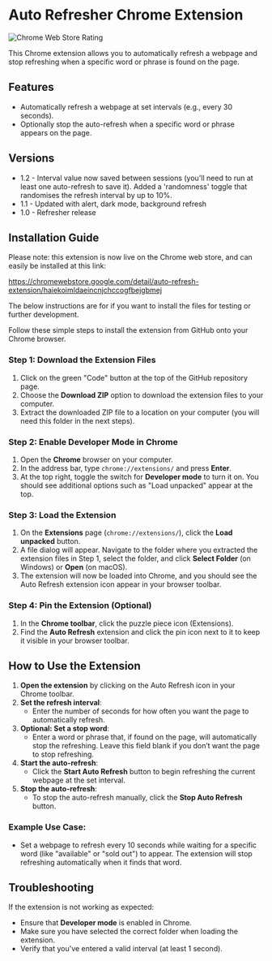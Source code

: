 
# Auto Refresher Chrome Extension

![Chrome Web Store Rating](https://img.shields.io/chrome-web-store/rating/haiekoimldaeincnjchccogfbejgbmej)

This Chrome extension allows you to automatically refresh a webpage and stop refreshing when a specific word or phrase is found on the page.

## Features
- Automatically refresh a webpage at set intervals (e.g., every 30 seconds).
- Optionally stop the auto-refresh when a specific word or phrase appears on the page.

## Versions
- 1.2 - Interval value now saved between sessions (you'll need to run at least one auto-refresh to save it). Added a 'randomness' toggle that randomises the refresh interval by up to 10%.
- 1.1 - Updated with alert, dark mode, background refresh
- 1.0 - Refresher release
  
## Installation Guide

Please note: this extension is now live on the Chrome web store, and can easily be installed at this link:

https://chromewebstore.google.com/detail/auto-refresh-extension/haiekoimldaeincnjchccogfbejgbmej

The below instructions are for if you want to install the files for testing or further development.

Follow these simple steps to install the extension from GitHub onto your Chrome browser.

### Step 1: Download the Extension Files
1. Click on the green "Code" button at the top of the GitHub repository page.
2. Choose the **Download ZIP** option to download the extension files to your computer.
3. Extract the downloaded ZIP file to a location on your computer (you will need this folder in the next steps).

### Step 2: Enable Developer Mode in Chrome
1. Open the **Chrome** browser on your computer.
2. In the address bar, type `chrome://extensions/` and press **Enter**.
3. At the top right, toggle the switch for **Developer mode** to turn it on. You should see additional options such as "Load unpacked" appear at the top.

### Step 3: Load the Extension
1. On the **Extensions** page (`chrome://extensions/`), click the **Load unpacked** button.
2. A file dialog will appear. Navigate to the folder where you extracted the extension files in Step 1, select the folder, and click **Select Folder** (on Windows) or **Open** (on macOS).
3. The extension will now be loaded into Chrome, and you should see the Auto Refresh extension icon appear in your browser toolbar.

### Step 4: Pin the Extension (Optional)
1. In the **Chrome toolbar**, click the puzzle piece icon (Extensions).
2. Find the **Auto Refresh** extension and click the pin icon next to it to keep it visible in your browser toolbar.

## How to Use the Extension

1. **Open the extension** by clicking on the Auto Refresh icon in your Chrome toolbar.
2. **Set the refresh interval**:
   - Enter the number of seconds for how often you want the page to automatically refresh.
3. **Optional: Set a stop word**:
   - Enter a word or phrase that, if found on the page, will automatically stop the refreshing. Leave this field blank if you don’t want the page to stop refreshing.
4. **Start the auto-refresh**:
   - Click the **Start Auto Refresh** button to begin refreshing the current webpage at the set interval.
5. **Stop the auto-refresh**:
   - To stop the auto-refresh manually, click the **Stop Auto Refresh** button.

### Example Use Case:
- Set a webpage to refresh every 10 seconds while waiting for a specific word (like "available" or "sold out") to appear. The extension will stop refreshing automatically when it finds that word.

## Troubleshooting

If the extension is not working as expected:
- Ensure that **Developer mode** is enabled in Chrome.
- Make sure you have selected the correct folder when loading the extension.
- Verify that you've entered a valid interval (at least 1 second).

